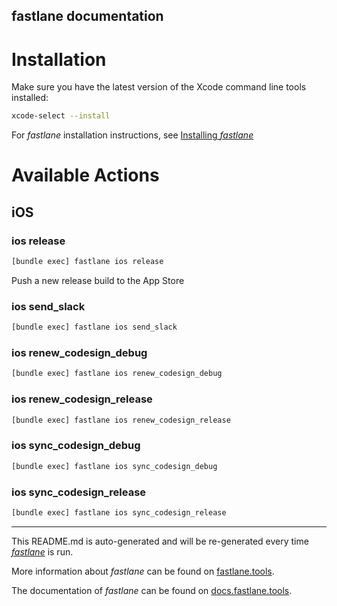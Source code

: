 fastlane documentation
----

# Installation

Make sure you have the latest version of the Xcode command line tools installed:

```sh
xcode-select --install
```

For _fastlane_ installation instructions, see [Installing _fastlane_](https://docs.fastlane.tools/#installing-fastlane)

# Available Actions

## iOS

### ios release

```sh
[bundle exec] fastlane ios release
```

Push a new release build to the App Store

### ios send_slack

```sh
[bundle exec] fastlane ios send_slack
```



### ios renew_codesign_debug

```sh
[bundle exec] fastlane ios renew_codesign_debug
```



### ios renew_codesign_release

```sh
[bundle exec] fastlane ios renew_codesign_release
```



### ios sync_codesign_debug

```sh
[bundle exec] fastlane ios sync_codesign_debug
```



### ios sync_codesign_release

```sh
[bundle exec] fastlane ios sync_codesign_release
```



----

This README.md is auto-generated and will be re-generated every time [_fastlane_](https://fastlane.tools) is run.

More information about _fastlane_ can be found on [fastlane.tools](https://fastlane.tools).

The documentation of _fastlane_ can be found on [docs.fastlane.tools](https://docs.fastlane.tools).
